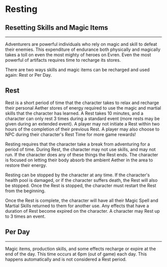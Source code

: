 # Resting

## Resetting Skills and Magic Items

---
Adventurers are powerful individuals who rely on magic and skill to defeat their enemies. This expenditure of endurance both physically and magically takes a toll on even the most mighty of heroes on Evren. Even the most powerful of artifacts requires time to recharge its stores. 

There are two ways skills and magic items can be recharged and used again:  Rest or Per Day.

## Rest
Rest is a short period of time that the character takes to relax and recharge their personal Aether stores of energy required to use the magic and martial skills that the character has learned. A Rest takes 10 minutes, and a character can only rest 3 times during a standard event (more rests may be given during an extended event). A player may not initiate a Rest within two hours of the completion of their previous Rest. A player may also choose to NPC during their character's Rest Time for more game rewards!

Resting requires that the character take a break from adventuring for a period of time. During Rest, the character may not use skills, and may not run. If the character does any of these things the Rest ends. The character is focused on letting their body absorb the ambient Aether in the area to restore their energy.

Resting can be stopped by the character at any time. If the character's health pool is damaged, or if the character suffers death, the Rest will also be stopped. Once the Rest is stopped, the character must restart the Rest from the beginning.

Once the Rest is complete, the character will have all their Magic Spell and Martial Skills returned to them for another use. Any effects that have a duration of Rest become expired on the character.  A character may Rest up to 3 times an event.  

## Per Day

---
Magic items, production skills, and some effects recharge or expire at the end of the day. This time occurs at 6pm (out of game) each day. This happens automatically and is not considered a Rest period.
